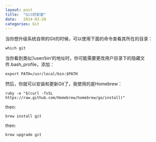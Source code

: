 ```yaml
---
layout: post
title:  "Git的安装"
date:   2014-03-20
categories: Git
---
```


当你想升级系统自带的Git的时候，可以使用下面的命令查看其所在的目录：

    which git

当你看到类似’/user/bin‘的地址时，你可能需要更改用户目录下的隐藏文件.bash_profile，添加：

    export PATH=/usr/local/bin:$PATH

然后，你就可以安装和更新Git了，我使用的是Homebrew：

<!-- more -->

    ruby -e "$(curl -fsSL https://raw.github.com/Homebrew/homebrew/go/install)"

then:

    brew install git

then:

    brew upgrade git